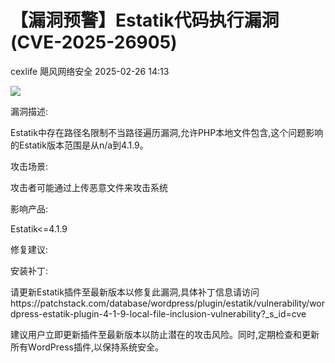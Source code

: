 #  【漏洞预警】Estatik代码执行漏洞(CVE-2025-26905)   
cexlife  飓风网络安全   2025-02-26 14:13  
  
![](https://mmbiz.qpic.cn/mmbiz_png/ibhQpAia4xu00PHTK1Za0G6mvOy5V8pPBWogEuy2g6d8Ovm29lriaZG5mmqTI7gohdjVYiaeeNT7kjukhkRnCfbJ1A/640?wx_fmt=png&from=appmsg "")  
  
漏洞描述:  
  
Eѕtаtik中存在路径名限制不当路径遍历漏洞,允许PHP本地文件包含,这个问题影响的Eѕtаtik版本范围是从n/а到4.1.9。  
  
攻击场景:  
  
攻击者可能通过上传恶意文件来攻击系统  
  
影响产品:  
  
Estatik<=4.1.9   
  
修复建议:  
  
安装补丁:  
  
请更新Eѕtаtik插件至最新版本以修复此漏洞,具体补丁信息请访问https://patchstack.com/database/wordpress/plugin/estatik/vulnerability/wordpress-estatik-plugin-4-1-9-local-file-inclusion-vulnerability?_s_id=cve  
  
建议用户立即更新插件至最新版本以防止潜在的攻击风险。同时,定期检查和更新所有WоrdPrеѕѕ插件,以保持系统安全。  
  
  
  
  
